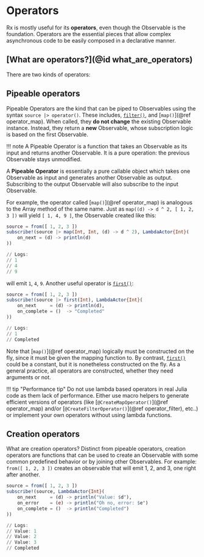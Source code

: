 # Operators

Rx is mostly useful for its __operators__, even though the Observable is the foundation. Operators are the essential pieces that allow complex asynchronous code to be easily composed in a declarative manner.

## [What are operators?](@id what_are_operators)

There are two kinds of operators:

## Pipeable operators

Pipeable Operators are the kind that can be piped to Observables using the syntax `source |> operator()`. These includes, [`filter()`](@ref), and [`map()`](@ref operator_map).
When called, they __do not change__ the existing Observable instance. Instead, they return a __new__ Observable, whose subscription logic is based on the first Observable.

!!! note
    A Pipeable Operator is a function that takes an Observable as its input and returns another Observable. It is a pure operation: the previous Observable stays unmodified.

A __Pipeable Operator__ is essentially a pure callable object which takes one Observable as input and generates another Observable as output. Subscribing to the output Observable will also subscribe to the input Observable.

For example, the operator called [`map()`](@ref operator_map) is analogous to the Array method of the same name. Just as `map((d) -> d ^ 2, [ 1, 2, 3 ])` will yield `[ 1, 4, 9 ]`, the Observable created like this:

```julia
source = from([ 1, 2, 3 ])
subscribe!(source |> map(Int, Int, (d) -> d ^ 2), LambdaActor{Int}(
    on_next = (d) -> println(d)
))

// Logs:
// 1
// 4
// 9
```

will emit `1`, `4`, `9`. Another useful operator is [`first()`](@ref):

```julia
source = from([ 1, 2, 3 ])
subscribe!(source |> first(Int), LambdaActor{Int}(
    on_next     = (d) -> println(d),
    on_complete = ()  -> "Completed"
))

// Logs:
// 1
// Completed
```

Note that [`map()`](@ref operator_map) logically must be constructed on the fly, since it must be given the mapping function to. By contrast, [`first()`](@ref) could be a constant, but it is nonetheless constructed on the fly. As a general practice, all operators are constructed, whether they need arguments or not.

!!! tip "Performance tip"
    Do not use lambda based operators in real Julia code as them lack of performance. Either use macro helpers to generate efficient versions of operators (like [`@CreateMapOperator()`](@ref operator_map) and/or [`@CreateFilterOperator()`](@ref operator_filter), etc..) or implement your own operators without using lambda functions.

## Creation operators

What are creation operators? Distinct from pipeable operators, creation operators are functions that can be used to create an Observable with some common predefined behavior or by joining other Observables. For example: `from([ 1, 2, 3 ])` creates an observable that will emit 1, 2, and 3, one right after another.

```julia
source = from([ 1, 2, 3 ])
subscribe!(source, LambdaActor{Int}(
    on_next     = (d) -> println("Value: $d"),
    on_error    = (e) -> println("Oh no, error: $e")
    on_complete = ()  -> println("Completed")
))

// Logs:
// Value: 1
// Value: 2
// Value: 3
// Completed
```
